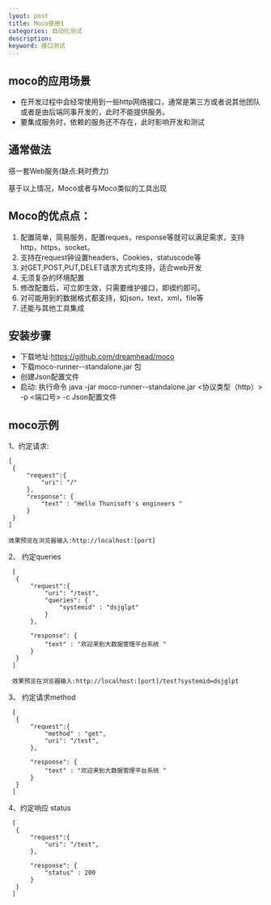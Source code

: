 ```yaml
---
lyout: post
title: Moco使用1
categories: 自动化测试
description: 
keyword: 接口测试
---
```


## moco的应用场景
* 在开发过程中会经常使用到一些http网络接口，通常是第三方或者说其他团队或者是由后端同事开发的，此时不能提供服务。
* 要集成服务时，依赖的服务还不存在，此时影响开发和测试

## 通常做法
   搭一套Web服务(缺点:耗时费力)

基于以上情况，Moco或者与Moco类似的工具出现

## Moco的优点点：
1.  配置简单，简易服务，配置reques，response等就可以满足需求，支持http，https，socket。
2.  支持在request钟设置headers，Cookies，statuscode等
3.  对GET,POST,PUT,DELET请求方式均支持，适合web开发
4.  无须复杂的环境配置
5.  修改配置后，可立即生效，只需要维护接口，即锲约即可。
6.  对可能用到的数据格式都支持，如json，text，xml，file等
7.  还能与其他工具集成

## 安装步骤
* 下载地址:https://github.com/dreamhead/moco
* 下载moco-runner-<version>-standalone.jar 包
* 创建Json配置文件
* 启动: 执行命令 java -jar moco-runner-<version>-standalone.jar <协议类型（http）> -p <端口号> -c Json配置文件

## moco示例
 1、约定请求:
 ```
 [
  {
      "request":{
          "uri": "/"
      },
      "response": {
          "text" : "Hello Thunisoft's engineers "
      }
  }   
 ]

 效果预览在浏览器输入:http://localhost:[port]
```

2、 约定queries
```
 [
  {
      "request":{
          "uri": "/test",
          "queries": {
              "systemid" : "dsjglpt"
          }
      },

      "response": {
          "text" : "欢迎来到大数据管理平台系统 "
      }
  }   
 ]

 效果预览在浏览器输入:http://localhost:[port]/test?systemid=dsjglpt
```

3、 约定请求method
```
 [
  {
      "request":{
          "method" : "get",
          "uri": "/test",
      },

      "response": {
          "text" : "欢迎来到大数据管理平台系统 "
      }
  }   
 ]
```

4、约定响应 status
```
 [
  {
      "request":{
          "uri": "/test",
      },

      "response": {
          "status" : 200
      }
  }   
 ]
```












